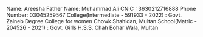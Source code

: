 
Name: Areesha
Father Name: Muhammad Ali
CNIC : 3630212716888
Phone Number: 03045259567
College(Intermediate - 591933 - 2022) : Govt. Zaineb Degree College for women Chowk Shahidan, Multan
School(Matric - 204526 - 2021) : Govt. Girls H.S.S. Chah Bohar Wala, Multan




